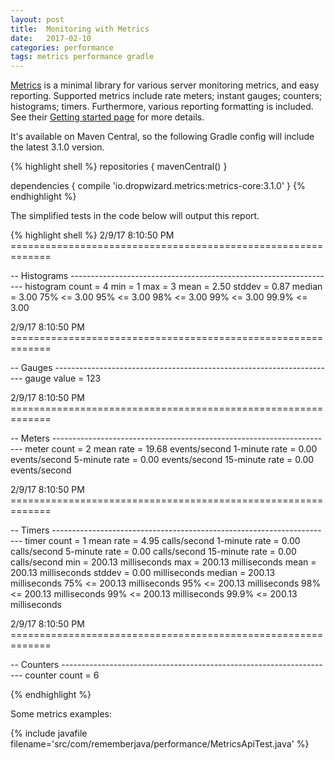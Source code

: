 ```yaml
---
layout: post
title:  Monitoring with Metrics
date:   2017-02-10
categories: performance
tags: metrics performance gradle
---
```


[Metrics][metrics] is a minimal library for various server monitoring metrics, and easy reporting. Supported metrics include rate meters; instant gauges; counters; histograms; timers. Furthermore, various reporting formatting is included. See their [Getting started page][started] for more details.

It's available on Maven Central, so the following Gradle config will include the latest 3.1.0 version.

{% highlight shell %}
repositories {
  mavenCentral()
}

dependencies {
  compile 'io.dropwizard.metrics:metrics-core:3.1.0'
}
{% endhighlight %}

The simplified tests in the code below will output this report.

{% highlight shell %}
2/9/17 8:10:50 PM =============================================================

-- Histograms ------------------------------------------------------------------
histogram
             count = 4
               min = 1
               max = 3
              mean = 2.50
            stddev = 0.87
            median = 3.00
              75% <= 3.00
              95% <= 3.00
              98% <= 3.00
              99% <= 3.00
            99.9% <= 3.00


2/9/17 8:10:50 PM =============================================================

-- Gauges ----------------------------------------------------------------------
gauge
             value = 123


2/9/17 8:10:50 PM =============================================================

-- Meters ----------------------------------------------------------------------
meter
             count = 2
         mean rate = 19.68 events/second
     1-minute rate = 0.00 events/second
     5-minute rate = 0.00 events/second
    15-minute rate = 0.00 events/second


2/9/17 8:10:50 PM =============================================================

-- Timers ----------------------------------------------------------------------
timer
             count = 1
         mean rate = 4.95 calls/second
     1-minute rate = 0.00 calls/second
     5-minute rate = 0.00 calls/second
    15-minute rate = 0.00 calls/second
               min = 200.13 milliseconds
               max = 200.13 milliseconds
              mean = 200.13 milliseconds
            stddev = 0.00 milliseconds
            median = 200.13 milliseconds
              75% <= 200.13 milliseconds
              95% <= 200.13 milliseconds
              98% <= 200.13 milliseconds
              99% <= 200.13 milliseconds
            99.9% <= 200.13 milliseconds


2/9/17 8:10:50 PM =============================================================

-- Counters --------------------------------------------------------------------
counter
             count = 6

{% endhighlight %}

Some metrics examples:

{% include javafile filename='src/com/rememberjava/performance/MetricsApiTest.java' %}


[metrics]: http://metrics.dropwizard.io/
[started]: http://metrics.dropwizard.io/3.1.0/getting-started/
